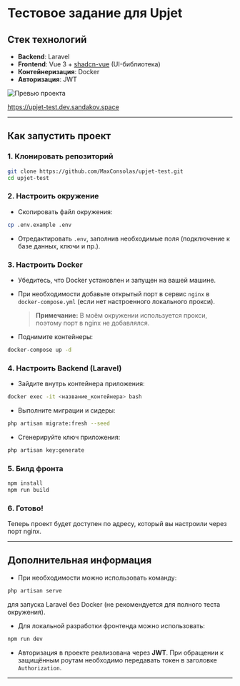 # Тестовое задание для Upjet

## Стек технологий

- **Backend**: Laravel
- **Frontend**: Vue 3 + [shadcn-vue](https://ui.shadcn.dev/) (UI-библиотека)
- **Контейнеризация**: Docker
- **Авторизация**: JWT

![Превью проекта](https://i.imgur.com/q4N39XI.png)

https://upjet-test.dev.sandakov.space

---

## Как запустить проект

### 1. Клонировать репозиторий

```bash
git clone https://github.com/MaxConsolas/upjet-test.git
cd upjet-test
```

### 2. Настроить окружение

- Скопировать файл окружения:

```bash
cp .env.example .env
```

- Отредактировать `.env`, заполнив необходимые поля (подключение к базе данных, ключи и пр.).

### 3. Настроить Docker

- Убедитесь, что Docker установлен и запущен на вашей машине.
- При необходимости добавьте открытый порт в сервис `nginx` в `docker-compose.yml` (если нет настроенного локального прокси).

  > **Примечание:** В моём окружении используется прокси, поэтому порт в nginx не добавлялся.

- Поднимите контейнеры:

```bash
docker-compose up -d
```

### 4. Настроить Backend (Laravel)

- Зайдите внутрь контейнера приложения:

```bash
docker exec -it <название_контейнера> bash
```

- Выполните миграции и сидеры:

```bash
php artisan migrate:fresh --seed
```

- Сгенерируйте ключ приложения:

```bash
php artisan key:generate
```

### 5. Билд фронта

```bash
npm install
npm run build
```

### 6. Готово!

Теперь проект будет доступен по адресу, который вы настроили через порт nginx.

---

## Дополнительная информация

- При необходимости можно использовать команду:

```bash
php artisan serve
```

для запуска Laravel без Docker (не рекомендуется для полного теста окружения).

- Для локальной разработки фронтенда можно использовать:

```bash
npm run dev
```

- Авторизация в проекте реализована через **JWT**. При обращении к защищённым роутам необходимо передавать токен в заголовке `Authorization`.

---

